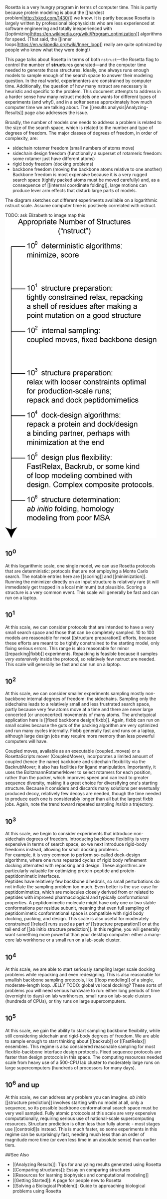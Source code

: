 Rosetta is a very hungry program in terms of computer time.
This is partly because protein modeling is about the [[hardest problem|http://xkcd.com/1430/]] we know.
It is partly because Rosetta is largely written by professional biophysicists who are less experienced at software engineering and totally inexperienced with [[optimizing|https://en.wikipedia.org/wiki/Program_optimization]] algorithms for speed.
(That said, the [[inner loops|https://en.wikipedia.org/wiki/Inner_loop]] really are quite optimized by people who knew what they were doing!)

This page talks about Rosetta in terms of both `nstruct`—the Rosetta flag to control the **n**umber of **struct**ures generated—and the computer time needed to generate those structures.
Ideally, one always runs enough models to sample enough of the search space to answer their modeling question.
In the real world, experimenters are constrained by computer time.
Additionally, the question of how many nstruct are necessary is heuristic and specific to the problem.
This document attempts to address in a harder sense how many nstruct models one wants for different types of experiments (and why!), and in a softer sense approximately how much computer time we are talking about.
The [[results analysis|Analyzing-Results]] page also addresses the issue.

Broadly, the number of models one needs to address a problem is related to the size of the search space, which is related to the number and type of degrees of freedom.
The major classes of degrees of freedom, in order of complexity, are:
* sidechain rotamer freedom (small numbers of atoms move)
* sidechain design freedom (functionally a superset of rotameric freedom: some rotamer just have different atoms)
* rigid body freedom (docking problems)
* backbone freedom (moving the backbone atoms relative to one another)
Backbone freedom is most expensive because it is a very rugged search space (tightly packed atoms must be moved carefully) and, as a consequence of [[internal coordinate folding]], large motions can produce lever arm effects that disturb large parts of models.

The diagram sketches out different experiments available on a logarithmic nstruct scale.
Assume computer time is positively correlated with nstruct.

TODO: ask Elizabeth to image map this
![Diagram: log scale in nstruct Rosetta protocols](uploads/nstruct_scale.png "log scale in nstruct Rosetta protocols")

10<sup>0</sup>
------------------
At this logarithmic scale, one single model, we can use Rosetta protocols that are deterministic: protocols that are not employing a Monte Carlo search.
The notable entries here are [[scoring]] and [[minimization]].
Running the minimizer directly on an input structure is relatively rare (it will immediately get trapped in a local minimum) but plausible.
Scoring a structure is a very common event.
This scale will generally be fast and can run on a laptop.

10<sup>1</sup>
------------------
At this scale, we can consider protocols that are intended to have a very small search space and those that can be completely sampled.
10 to 100 models are reasonable for most [[structure preparation]] efforts, because these efforts are meant to be tightly constrained to the starting model, only fixing serious errors.
This range is also reasonable for minor [[repacking|fixbb]] experiments.
Repacking is feasible because it samples *very extensively* inside the protocol, so relatively few nstruct are needed.
This scale will generally be fast and can run on a laptop.

10<sup>2</sup>
------------------
At this scale, we can consider smaller experiments sampling mostly non-backbone internal degrees of freedom: the sidechains.
Sampling only the sidechains leads to a relatively small and less frustrated search space, partly because very few atoms move at a time and there are never large concerted (or unconcerted) movements of many atoms.
The archetypical application here is [[fixed backbone design|fixbb]].
Again, fixbb can run on small scales because the guts of the packing algorithm are very optimized and run many cycles internally.
Fixbb generally fast and runs on a laptop, although large design jobs may require more memory than less powerful computers will have.

Coupled moves, available as an executable (coupled_moves) or a RosettaScripts mover (CoupledMover), incorporates a limited amount of coupled (hence the name) backbone and sidechain flexibility via the BackrubMover; it also has facilities for ligand manipulation.
Importantly, it uses the BoltzmannRotamerMover to select rotamers for each position, rather than the packer, which improves speed and can lead to greater sequence diversity, making it a great choice for diversifying one's starting structure.
Because it considers and discards many solutions per eventually produced decoy, relatively few decoys are needed, though the time needed to produce each one is considerably longer than all but the largest fixbb jobs.
Again, note the trend toward repeated sampling *inside* a trajectory.

10<sup>3</sup>
------------------
At this scale, we begin to consider experiments that introduce non-sidechain degrees of freedom.
Introducing backbone flexibility is very expensive in terms of search space, so we next introduce rigid-body freedoms instead, allowing for small docking problems.  
For example, it is very common to perform so-called dock-design algorithms, where one runs repeated cycles of rigid body refinement docking alternated with repacking and design.
These algorithms are particularly valuable for optimizing protein-peptide and protein-peptidomimetic interfaces.  
Peptides have relatively few backbone dihedrals, so small perturbations do not inflate the sampling problem too much.
Even better is the use-case for peptidomimetics, which are molecules closely derived from or related to peptides with improved pharmacological and typically conformational properties.
A peptidomimetic molecule might have only one or two stable conformations per residue subunit, meaning that even full sampling of peptidomimetic conformational space is compatible with rigid body docking, packing, and design.
This scale is also useful for moderately constrained [[relax]] runs used as part of [[structure preparation]] or at the tail end of [[ab initio structure prediction]].
In this regime, you will generally want something more powerful than your desktop computer: either a many-core lab workhorse or a small run on a lab-scale cluster.

10<sup>4</sup>
------------------
At this scale, we are able to start seriously sampling larger scale docking problems while repacking and even redesigning.
This is also reasonable for smallish backbone sampling protocols, like [[loop modeling]] of a single, moderate-length loop.
JELLY TODO: global vs local docking?
These sorts of problems you will need serious hardware to run: either long periods of time (overnight to days) on lab workhorses, small runs on lab-scale clusters (hundreds of CPUs), or tiny runs on large supercomputers.

10<sup>5</sup>
------------------
At this scale, we gain the ability to start sampling backbone flexibility, while still considering sidechain and rigid-body degrees of freedom.
We are able to sample enough to start thinking about [[backrub]] or [[FastRelax]] ensembles.
This regime is also considered reasonable sampling for most flexible-backbone interface design protocols.
Fixed sequence protocols are faster than design protocols in this space.
The computing resources needed scale from heavy use of a 500-CPU lab cluster to moderately large runs on large supercomputers (hundreds of processors for many days).

10<sup>6</sup> and up
------------------
At this scale, we can address any problem you can imagine.
_ab initio_ [[structure prediction]] involves starting with no model at all, only a sequence, so its possible backbone conformational search space must be very well sampled.
Fully atomic protocols at this scale are *very* expensive computationally, requiring serious use of national-scale supercomputing resources.
Structure prediction is often less than fully atomic - most stages use [[centroid]]s instead.
This is much faster, so some experiments in this regime can be surprisingly fast, needing much less than an order of magnitude more time (or even less time in an absolute sense) than earlier tiers.

##See Also

* [[Analyzing Results]]: Tips for analyzing results generated using Rosetta
* [[Comparing structures]]: Essay on comparing structures
* [[Resources for learning biophysics and computational modeling]]
* [[Getting Started]]: A page for people new to Rosetta
* [[Solving a Biological Problem]]: Guide to approaching biological problems using Rosetta